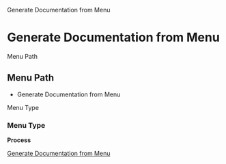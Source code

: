 
Generate Documentation from Menu
# Generate Documentation from Menu



Menu Path
## Menu Path



- Generate Documentation from Menu

Menu Type
### Menu Type

**Process**


[Generate Documentation from Menu](../../functional-guide/process/process-generatedocsfrommenu.md)